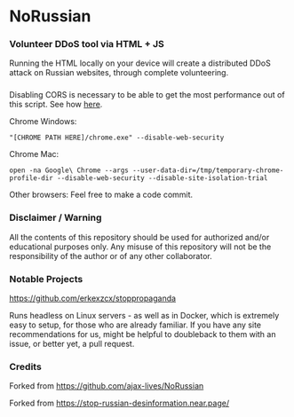 # NoRussian
### Volunteer DDoS tool via HTML + JS

Running the HTML locally on your device will create a distributed DDoS attack on Russian websites, through complete volunteering.

###

Disabling CORS is necessary to be able to get the most performance out of this script.
See how [here](https://stackoverflow.com/a/58658101/1644554).

Chrome Windows:

`"[CHROME PATH HERE]/chrome.exe" --disable-web-security`

Chrome Mac:

`open -na Google\ Chrome --args --user-data-dir=/tmp/temporary-chrome-profile-dir --disable-web-security --disable-site-isolation-trial`

Other browsers:
Feel free to make a code commit.

### Disclaimer / Warning

All the contents of this repository should be used for authorized and/or educational purposes only. Any misuse of this repository will not be the responsibility of the author or of any other collaborator.

### Notable Projects

https://github.com/erkexzcx/stoppropaganda

Runs headless on Linux servers - as well as in Docker, which is extremely easy to setup, for those who are already familiar.
If you have any site recommendations for us, might be helpful to doubleback to them with an issue, or better yet, a pull request.

### Credits

Forked from https://github.com/ajax-lives/NoRussian

Forked from https://stop-russian-desinformation.near.page/
